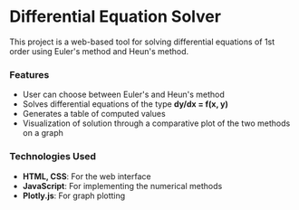 # Differential Equation Solver
This project is a web-based tool for solving differential equations of 1st order using Euler's method and Heun's method.
### Features
- User can choose between Euler's and Heun's method
- Solves differential equations of the type **dy/dx = f(x, y)**
- Generates a table of computed values
- Visualization of solution through a comparative plot of the two methods on a graph
### Technologies Used
- **HTML, CSS**: For the web interface
- **JavaScript**: For implementing the numerical methods
- **Plotly.js**: For graph plotting
